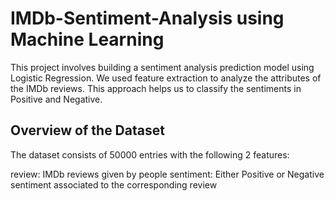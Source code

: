 # IMDb-Sentiment-Analysis using Machine Learning

This project involves building a sentiment analysis prediction model using Logistic Regression. We used feature extraction to analyze the attributes of the IMDb reviews. This approach helps us to classify the sentiments in Positive and Negative.

## Overview of the Dataset
The dataset consists of 50000 entries with the following 2 features:

review: IMDb reviews given by people
sentiment: Either Positive or Negative sentiment associated to the corresponding review
